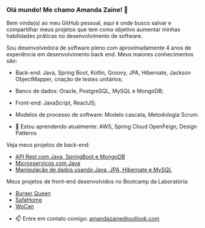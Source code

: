 ### Olá mundo! Me chamo Amanda Zaine! 👋
Bem vinda(o) ao meu GitHub pessoal, aqui é onde busco salvar e compartilhar meus projetos que tem como objetivo aumentar minhas habilidades práticas no desenvolvimento de software.

Sou desenvolvedora de software pleno com aproximadamente 4 anos de experiência em desenvolvimento back end.
Meus maiores conhecimentos são:
- Back-end: Java, Spring Boot, Kotlin, Groovy, JPA, Hibernate, Jackson ObjectMapper, criação de testes unitários;
- Banco de dados: Oracle, PostgreSQL, MySQL e MongoDB;
- Front-end: JavaScript, ReactJS;
- Modelos de processo de software: Modelo cascata, Metodologia Scrum.

- 🌱 Estou aprendendo atualmente: AWS, Spring Cloud OpenFeign, Design Patterns

Veja meus projetos de back-end:
* [API Rest com Java, SpringBoot e MongoDB](https://github.com/AmandaZaine/API_Java_SpringBoot_MongoDB)
* [Microsservicos com Java](https://github.com/AmandaZaine/EBAC_BackEnd_Java_Microsservicos)
* [Manipulação de dados usando Java, JPA, Hibernate e MySQL](https://github.com/AmandaZaine/EBAC_BackEnd_Java_JPA_Hibernate)


Meus projetos de front-end desenvolvidos no Bootcamp da Laboratória:
* [Burger Queen](https://burgerqueen-lab004.web.app/login)
* [SafeHome](https://social-network-sap004.web.app)
* [WoCan](https://talent2020ci-t-wocan.web.app)


- 📫 Entre em contato comigo: amandazaine@outlook.com

<!--
**AmandaZaine/AmandaZaine** is a ✨ _special_ ✨ repository because its `README.md` (this file) appears on your GitHub profile.

Here are some ideas to get you started:

- 🔭 I’m currently working on ...
- 🌱 I’m currently learning ...
- 👯 I’m looking to collaborate on ...
- 🤔 I’m looking for help with ...
- 💬 Ask me about ...
- 📫 How to reach me: ...
-->
